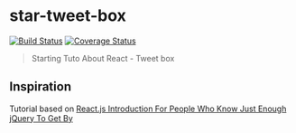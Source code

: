 # star-tweet-box

[![Build Status](https://travis-ci.org/92bondstreet/star-tweet-box.svg?branch=master)](https://travis-ci.org/92bondstreet/star-tweet-box)
[![Coverage Status](https://coveralls.io/repos/github/92bondstreet/star-tweet-box/badge.svg?branch=master)](https://coveralls.io/github/92bondstreet/star-tweet-box?branch=master)

> Starting Tuto About React - Tweet box

## Inspiration

Tutorial based on [React.js Introduction For People Who Know Just Enough jQuery To Get By](http://reactfordesigners.com/labs/reactjs-introduction-for-people-who-know-just-enough-jquery-to-get-by/)
